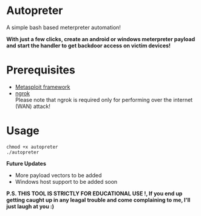 # Autopreter
A simple bash based meterpreter automation!

**With just a few clicks, create an android or windows meterpreter payload and start the handler to get backdoor access on victim devices!**

# Prerequisites
- [Metasploit framework](https://metasploit.help.rapid7.com/docs/installing-the-metasploit-framework)
- [ngrok](https://ngrok.com/) <br>
Please note that ngrok is required only for performing over the internet (WAN) attack!

# Usage
```
chmod +x autopreter
./autopreter
```

**Future Updates**
- More payload vectors to be added
- Windows host support to be added soon

**P.S. THIS TOOL IS STRICTLY FOR EDUCATIONAL USE !, If you end up getting caught up in any leagal trouble and come complaining to me, I'll just laugh at you :)**
